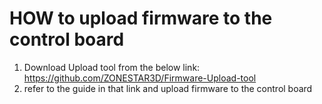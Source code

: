 # HOW to upload firmware to the control board
1. Download Upload tool from the below link: https://github.com/ZONESTAR3D/Firmware-Upload-tool
2. refer to the guide in that link and upload firmware to the control board

